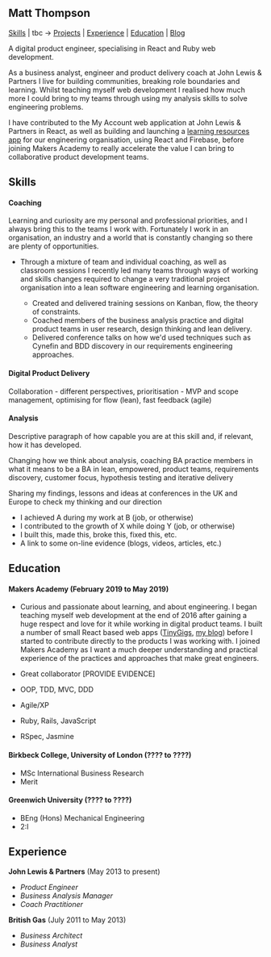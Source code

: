 ## Matt Thompson

[Skills](#skills) | tbc -> [Projects](#projects) | [Experience](#experience) | [Education](#education) | [Blog](http://blog.matttea.com)

A digital product engineer, specialising in React and Ruby web development.

As a business analyst, engineer and product delivery coach at John Lewis & Partners I live for building communities, breaking role boundaries and learning. Whilst teaching myself web development I realised how much more I could bring to my teams through using my analysis skills to solve engineering problems.

I have contributed to the My Account web application at John Lewis & Partners in React, as well as building and launching a [learning resources app](https://github.com/mattTea/dof-app) for our engineering organisation, using React and Firebase, before joining Makers Academy to really accelerate the value I can bring to collaborative product development teams.

## Skills

#### Coaching

Learning and curiosity are my personal and professional priorities, and I always bring this to the teams I work with. Fortunately I work in an organisation, an industry and a world that is constantly changing so there are plenty of opportunities.

- Through a mixture of team and individual coaching, as well as classroom sessions I recently led many teams through ways of working and skills changes required to change a very traditional project organisation into a lean software engineering and learning organisation.

  - Created and delivered training sessions on Kanban, flow, the theory of constraints.
  - Coached members of the business analysis practice and digital product teams in user research, design thinking and lean delivery.
  - Delivered conference talks on how we'd used techniques such as Cynefin and BDD discovery in our requirements engineering approaches.

#### Digital Product Delivery

Collaboration - different perspectives, prioritisation - MVP and scope management, optimising for flow (lean), fast feedback (agile) 

#### Analysis

Descriptive paragraph of how capable you are at this skill and, if relevant, how it has developed.

Changing how we think about analysis, coaching BA practice members in what it means to be a BA in lean, empowered, product teams, requirements discovery, customer focus, hypothesis testing and iterative delivery

Sharing my findings, lessons and ideas at conferences in the UK and Europe to check my thinking and our direction

- I achieved A during my work at B (job, or otherwise)
- I contributed to the growth of X while doing Y (job, or otherwise)
- I built this, made this, broke this, fixed this, etc.
- A link to some on-line evidence (blogs, videos, articles, etc.)

## Education

#### Makers Academy (February 2019 to May 2019)

- Curious and passionate about learning, and about engineering. I began teaching myself web development at the end of 2016 after gaining a huge respect and love for it while working in digital product teams. I built a number of small React based web apps ([TinyGigs](http://tinygigs.matttea.com/), [my blog](http://blog.matttea.com)) before I started to contribute directly to the products I was working with. I joined Makers Academy as I want a much deeper understanding and practical experience of the practices and approaches that make great engineers.
- Great collaborator [PROVIDE EVIDENCE]

- OOP, TDD, MVC, DDD
- Agile/XP
- Ruby, Rails, JavaScript
- RSpec, Jasmine

#### Birkbeck College, University of London (???? to ????)

- MSc International Business Research
- Merit

#### Greenwich University (???? to ????)

- BEng (Hons) Mechanical Engineering
- 2:I

## Experience

**John Lewis & Partners** (May 2013 to present)    
- *Product Engineer*
- *Business Analysis Manager*
- *Coach Practitioner*  

**British Gas** (July 2011 to May 2013)   
- *Business Architect*
- *Business Analyst*  
